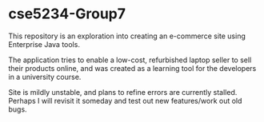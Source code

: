 # cse5234-Group7

This repository is an exploration into creating an e-commerce site using Enterprise Java tools.

The application tries to enable a low-cost, refurbished laptop seller to sell their products online, and was created as a learning tool for the developers in a university course.

Site is mildly unstable, and plans to refine errors are currently stalled. Perhaps I will revisit it someday and test out new features/work out old bugs.
